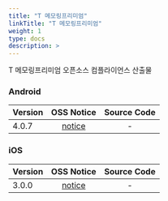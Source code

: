 ```yaml
---
title: "T 메모링프리미엄"
linkTitle: "T 메모링프리미엄"
weight: 1
type: docs
description: >
---
```


T 메모링프리미엄 오픈소스 컴플라이언스 산출물

### Android

| Version | OSS Notice | Source Code |
|---|:---:|:---:|
| 4.0.7 | [notice](https://opensource.sktelecom.com/compliance_artifacts/t_memoring_premium/android/4.0.7/TmemoringP_android_4.0.7_OSS_Notice.html)  | - |

### iOS

| Version | OSS Notice | Source Code |
|---|:---:|:---:|
| 3.0.0 | [notice](https://opensource.sktelecom.com/compliance_artifacts/t_memoring_premium/ios/3.0.0/TmemoringP_iOS_3.0.0_OSS_Notice.html)  | - |